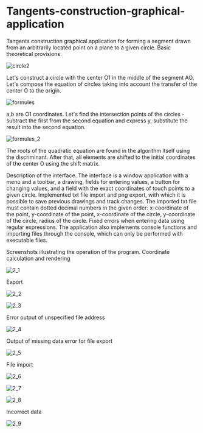 # Tangents-construction-graphical-application
Tangents construction graphical application for forming a segment drawn from an arbitrarily located point on a plane to a given circle.
Basic theoretical provisions.

![circle2](https://user-images.githubusercontent.com/103432419/212697201-a13aa44b-0818-4d94-9de6-197cee136803.png)

Let's construct a circle with the center O1 in the middle of the segment AO. Let's compose the equation of circles taking into account the transfer of the center O to the origin.

![formules](https://user-images.githubusercontent.com/103432419/212696639-8291403a-2b47-4285-8722-11a6ea917979.jpg)

a,b are O1 coordinates.
Let's find the intersection points of the circles - subtract the first from the second equation and express y, substitute the result into the second equation.

![formules_2](https://user-images.githubusercontent.com/103432419/212697584-b13de1a5-8ec1-4865-8957-f25473081053.jpg)

The roots of the quadratic equation are found in the algorithm itself using the discriminant. After that, all elements are shifted to the initial coordinates of the center O using the shift matrix.

Description of the interface.
The interface is a window application with a menu and a toolbar, a drawing, fields for entering values, a button for changing values, and a field with the exact coordinates of touch points to a given circle. Implemented txt file import and png export, with which it is possible to save previous drawings and track changes. The imported txt file must contain dotted decimal numbers in the given order: x-coordinate of the point, y-coordinate of the point, x-coordinate of the circle, y-coordinate of the circle, radius of the circle.
Fixed errors when entering data using regular expressions.
The application also implements console functions and importing files through the console, which can only be performed with executable files.

Screenshots illustrating the operation of the program.
Coordinate calculation and rendering

![2_1](https://user-images.githubusercontent.com/103432419/212704096-a04095cc-9eca-4c86-8bdf-61ce3813317a.png)

Export

![2_2](https://user-images.githubusercontent.com/103432419/212704213-0dda61fa-aa67-4457-b5df-376032280666.png)



![2_3](https://user-images.githubusercontent.com/103432419/212704697-ec639deb-996c-4d0e-8c22-41fa7a25a9e1.png)

Error output of unspecified file address

![2_4](https://user-images.githubusercontent.com/103432419/212704938-bce8391d-f8fc-4f1d-a951-eddd162deb10.png)

Output of missing data error for file export

![2_5](https://user-images.githubusercontent.com/103432419/212705165-71743c67-9943-43d5-8162-c1712ec84022.png)

File import

![2_6](https://user-images.githubusercontent.com/103432419/212705380-e62d2220-1d1b-4c6a-b145-52e6ae920300.png)

![2_7](https://user-images.githubusercontent.com/103432419/212705501-11d8c845-988b-4372-acbe-a9af1c3a31c3.png)

![2_8](https://user-images.githubusercontent.com/103432419/212705599-1163ae6f-4c38-4059-8f0b-5b7ec519697b.png)

Incorrect data

![2_9](https://user-images.githubusercontent.com/103432419/212705801-b071c069-6765-446e-b92b-0df4601bd950.png)







